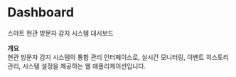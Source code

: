 # Dashboard

스마트 현관 방문자 감지 시스템 대시보드


**개요**  
현관 방문자 감지 시스템의 통합 관리 인터페이스로, 실시간 모니터링, 이벤트 히스토리 관리, 시스템 설정을 제공하는 웹 애플리케이션입니다.
